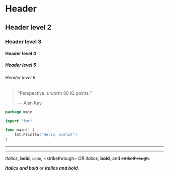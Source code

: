 # Header
## Header level 2
### Header level 3
#### Header level 4
##### Header level 5
###### Header level 6

> “Perspective is worth 80 IQ points.”
>
> — Alan Kay

```go
package main

import "fmt"

func main() {
	fmt.Println("Hello, world!")
}
```

---

***

_Italics_, **bold**, `code`, ~strikethrough~ OR *italics*, __bold__, and ~~strikethrough~~.

***Italics and bold*** or ___italics and bold___.
